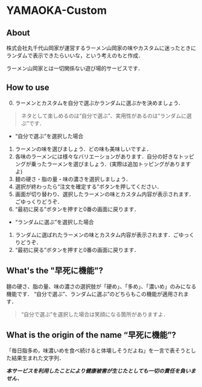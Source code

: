 # YAMAOKA-Custom

## About
株式会社丸千代山岡家が運営するラーメン山岡家の味やカスタムに迷ったときにランダムで表示できたらいいな，という考えのもと作成．

ラーメン山岡家とは一切関係ない遊び場的サービスです．

## How to use
0. ラーメンとカスタムを自分で選ぶかランダムに選ぶかを決めましょう．

>ネタとして楽しめるのは“自分で選ぶ”、実用性があるのは“ランダムに選ぶ”です．

- “自分で選ぶ”を選択した場合
1. ラーメンの味を選びましょう．どの味も美味しいですよ．
2. 各味のラーメンには様々なバリエーションがあります．自分の好きなトッピングが乗ったラーメンを選びましょう．(実際は追加トッピングがありますよ)
3. 麺の硬さ・脂の量・味の濃さを選択しましょう．
4. 選択が終わったら“注文を確定する”ボタンを押してください．
5. 画面が切り替わり、選択したラーメンの味とカスタム内容が表示されます．ごゆっくりどうぞ．
6. “最初に戻る”ボタンを押すと0番の画面に戻ります．

- “ランダムに選ぶ”を選択した場合
1. ランダムに選ばれたラーメンの味とカスタム内容が表示されます．ごゆっくりどうぞ．
2. “最初に戻る”ボタンを押すと0番の画面に戻ります．



## What's the "早死に機能"?
麺の硬さ、脂の量、味の濃さの選択肢が「硬め」、「多め」、「濃いめ」のみになる機能です．
“自分で選ぶ”、ランダムに選ぶ”のどちらもこの機能が適用されます．

>“自分で選ぶ”を選択した場合は笑顔になる箇所がありますよ．

## What is the origin of the name “早死に機能”?
「毎日脂多め，味濃いめを食べ続けると体壊しそうだよね」を一言で表そうとした結果生まれた文字列．

***本サービスを利用したことにより健康被害が生じたとしても一切の責任を負いません．***

